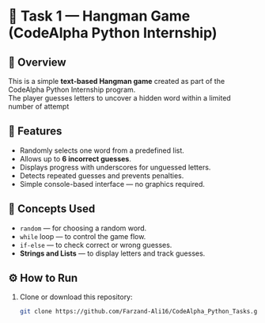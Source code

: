 # 🎯 Task 1 — Hangman Game (CodeAlpha Python Internship)
## 📘 Overview
This is a simple **text-based Hangman game** created as part of the CodeAlpha Python Internship program.  
The player guesses letters to uncover a hidden word within a limited number of attempt
## 🧩 Features
- Randomly selects one word from a predefined list.  
- Allows up to **6 incorrect guesses**.  
- Displays progress with underscores for unguessed letters.  
- Detects repeated guesses and prevents penalties.  
- Simple console-based interface — no graphics required.
## 🧠 Concepts Used
- `random` — for choosing a random word.  
- `while` loop — to control the game flow.  
- `if-else` — to check correct or wrong guesses.  
- **Strings and Lists** — to display letters and track guesses.
## ⚙️ How to Run
1. Clone or download this repository:
   ```bash
   git clone https://github.com/Farzand-Ali16/CodeAlpha_Python_Tasks.git
